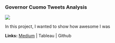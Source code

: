 ### Governor Cuomo Tweets Analysis

<img src="images/dummy_thumbnail.jpg?raw=true"/>

In this project, I wanted to show how awesome I was

**Links:** [Medium](http://example.com/) | Tableau | Github
